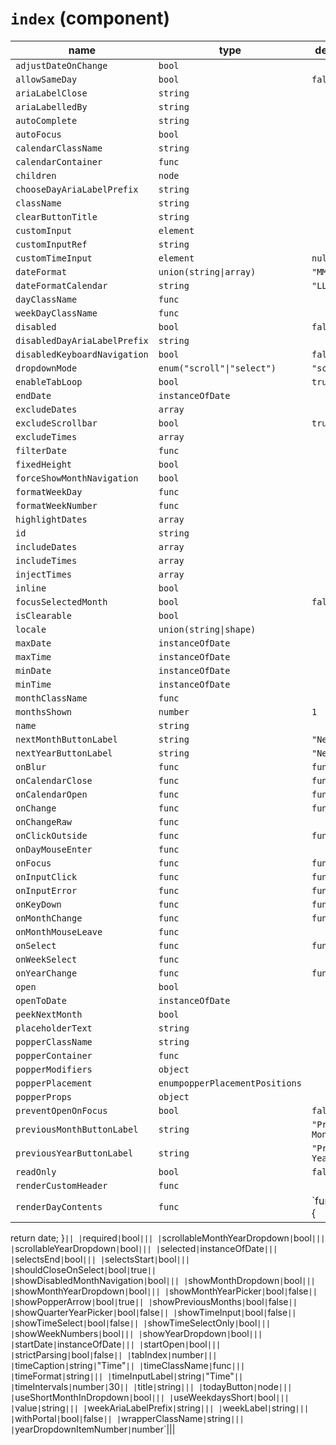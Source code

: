 # `index` (component)

| name                         | type                           | default value      | description |
| ---------------------------- | ------------------------------ | ------------------ | ----------- |
| `adjustDateOnChange`         | `bool`                         |                    |             |
| `allowSameDay`               | `bool`                         | `false`            |             |
| `ariaLabelClose`             | `string`                       |                    |             |
| `ariaLabelledBy`             | `string`                       |                    |             |
| `autoComplete`               | `string`                       |                    |             |
| `autoFocus`                  | `bool`                         |                    |             |
| `calendarClassName`          | `string`                       |                    |             |
| `calendarContainer`          | `func`                         |                    |             |
| `children`                   | `node`                         |                    |             |
| `chooseDayAriaLabelPrefix`   | `string`                       |                    |             |
| `className`                  | `string`                       |                    |             |
| `clearButtonTitle`           | `string`                       |                    |             |
| `customInput`                | `element`                      |                    |             |
| `customInputRef`             | `string`                       |                    |             |
| `customTimeInput`            | `element`                      | `null`             |             |
| `dateFormat`                 | `union(string\|array)`         | `"MM/dd/yyyy"`     |             |
| `dateFormatCalendar`         | `string`                       | `"LLLL yyyy"`      |             |
| `dayClassName`               | `func`                         |                    |             |
| `weekDayClassName`           | `func`                         |                    |             |
| `disabled`                   | `bool`                         | `false`            |             |
| `disabledDayAriaLabelPrefix` | `string`                       |                    |             |
| `disabledKeyboardNavigation` | `bool`                         | `false`            |             |
| `dropdownMode`               | `enum("scroll"\|"select")`     | `"scroll"`         |             |
| `enableTabLoop`              | `bool`                         | `true`             |             |
| `endDate`                    | `instanceOfDate`               |                    |             |
| `excludeDates`               | `array`                        |                    |             |
| `excludeScrollbar`           | `bool`                         | `true`             |             |
| `excludeTimes`               | `array`                        |                    |             |
| `filterDate`                 | `func`                         |                    |             |
| `fixedHeight`                | `bool`                         |                    |             |
| `forceShowMonthNavigation`   | `bool`                         |                    |             |
| `formatWeekDay`              | `func`                         |                    |             |
| `formatWeekNumber`           | `func`                         |                    |             |
| `highlightDates`             | `array`                        |                    |             |
| `id`                         | `string`                       |                    |             |
| `includeDates`               | `array`                        |                    |             |
| `includeTimes`               | `array`                        |                    |             |
| `injectTimes`                | `array`                        |                    |             |
| `inline`                     | `bool`                         |                    |             |
| `focusSelectedMonth`         | `bool`                         | `false`            |             |
| `isClearable`                | `bool`                         |                    |             |
| `locale`                     | `union(string\|shape)`         |                    |             |
| `maxDate`                    | `instanceOfDate`               |                    |             |
| `maxTime`                    | `instanceOfDate`               |                    |             |
| `minDate`                    | `instanceOfDate`               |                    |             |
| `minTime`                    | `instanceOfDate`               |                    |             |
| `monthClassName`             | `func`                         |                    |             |
| `monthsShown`                | `number`                       | `1`                |             |
| `name`                       | `string`                       |                    |             |
| `nextMonthButtonLabel`       | `string`                       | `"Next Month"`     |             |
| `nextYearButtonLabel`        | `string`                       | `"Next Year"`      |             |
| `onBlur`                     | `func`                         | `function() {}`    |             |
| `onCalendarClose`            | `func`                         | `function() {}`    |             |
| `onCalendarOpen`             | `func`                         | `function() {}`    |             |
| `onChange`                   | `func`                         | `function() {}`    |             |
| `onChangeRaw`                | `func`                         |                    |             |
| `onClickOutside`             | `func`                         | `function() {}`    |             |
| `onDayMouseEnter`            | `func`                         |                    |             |
| `onFocus`                    | `func`                         | `function() {}`    |             |
| `onInputClick`               | `func`                         | `function() {}`    |             |
| `onInputError`               | `func`                         | `function() {}`    |             |
| `onKeyDown`                  | `func`                         | `function() {}`    |             |
| `onMonthChange`              | `func`                         | `function() {}`    |             |
| `onMonthMouseLeave`          | `func`                         |                    |             |
| `onSelect`                   | `func`                         | `function() {}`    |             |
| `onWeekSelect`               | `func`                         |                    |             |
| `onYearChange`               | `func`                         | `function() {}`    |             |
| `open`                       | `bool`                         |                    |             |
| `openToDate`                 | `instanceOfDate`               |                    |             |
| `peekNextMonth`              | `bool`                         |                    |             |
| `placeholderText`            | `string`                       |                    |             |
| `popperClassName`            | `string`                       |                    |             |
| `popperContainer`            | `func`                         |                    |             |
| `popperModifiers`            | `object`                       |                    |             |
| `popperPlacement`            | `enumpopperPlacementPositions` |                    |             |
| `popperProps`                | `object`                       |                    |             |
| `preventOpenOnFocus`         | `bool`                         | `false`            |             |
| `previousMonthButtonLabel`   | `string`                       | `"Previous Month"` |             |
| `previousYearButtonLabel`    | `string`                       | `"Previous Year"`  |             |
| `readOnly`                   | `bool`                         | `false`            |             |
| `renderCustomHeader`         | `func`                         |                    |             |
| `renderDayContents`          | `func`                         | `function(date) {  |

return date;
}`|| |`required`|`bool`||| |`scrollableMonthYearDropdown`|`bool`||| |`scrollableYearDropdown`|`bool`||| |`selected`|`instanceOfDate`||| |`selectsEnd`|`bool`||| |`selectsStart`|`bool`||| |`shouldCloseOnSelect`|`bool`|`true`|| |`showDisabledMonthNavigation`|`bool`||| |`showMonthDropdown`|`bool`||| |`showMonthYearDropdown`|`bool`||| |`showMonthYearPicker`|`bool`|`false`|| |`showPopperArrow`|`bool`|`true`|| |`showPreviousMonths`|`bool`|`false`|| |`showQuarterYearPicker`|`bool`|`false`|| |`showTimeInput`|`bool`|`false`|| |`showTimeSelect`|`bool`|`false`|| |`showTimeSelectOnly`|`bool`||| |`showWeekNumbers`|`bool`||| |`showYearDropdown`|`bool`||| |`startDate`|`instanceOfDate`||| |`startOpen`|`bool`||| |`strictParsing`|`bool`|`false`|| |`tabIndex`|`number`||| |`timeCaption`|`string`|`"Time"`|| |`timeClassName`|`func`||| |`timeFormat`|`string`||| |`timeInputLabel`|`string`|`"Time"`|| |`timeIntervals`|`number`|`30`|| |`title`|`string`||| |`todayButton`|`node`||| |`useShortMonthInDropdown`|`bool`||| |`useWeekdaysShort`|`bool`||| |`value`|`string`||| |`weekAriaLabelPrefix`|`string`||| |`weekLabel`|`string`||| |`withPortal`|`bool`|`false`|| |`wrapperClassName`|`string`||| |`yearDropdownItemNumber`|`number`|||
